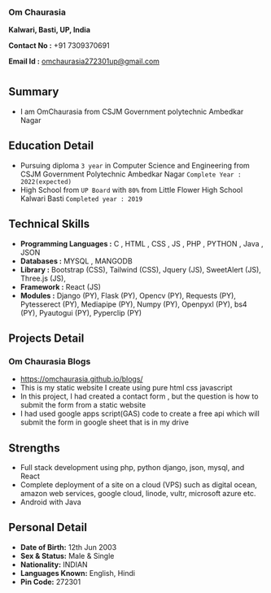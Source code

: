 ### Om Chaurasia


**Kalwari, Basti, UP, India**

**Contact No :** +91 7309370691

**Email Id :** omchaurasia272301up@gmail.com
#

## Summary
- I am OmChaurasia from CSJM Government polytechnic Ambedkar Nagar

## Education Detail
- Pursuing diploma `3 year` in Computer Science and Engineering
 from CSJM Government Polytechnic Ambedkar Nagar `Complete Year : 2022(expected)`
- High School from `UP Board` with `80%` from Little Flower High School Kalwari Basti `Completed year : 2019`

## Technical Skills
- **Programming Languages :** C , HTML , CSS , JS , PHP , PYTHON , Java ,  JSON
- **Databases :** MYSQL , MANGODB 
- **Library :** Bootstrap (CSS),
Tailwind (CSS),
Jquery (JS),
SweetAlert (JS),
Three.js (JS),
- **Framework :** React (JS)
- **Modules :** Django (PY), Flask (PY), Opencv (PY), Requests (PY), Pytesserect (PY), Mediapipe (PY), Numpy (PY), Openpyxl (PY), bs4 (PY), Pyautogui (PY), Pyperclip (PY)

## Projects Detail
### Om Chaurasia Blogs
- https://omchaurasia.github.io/blogs/
- This is my static website I create using pure html css javascript
- In this project, I had created a contact form , but the question is how to submit the form from a static website
- I had used google apps script(GAS) code to create a free api which will submit the form in google sheet that is in my drive

## Strengths
- Full stack development using php, python django, json, mysql, and React
- Complete deployment of a site on a cloud (VPS) such as digital ocean, amazon web services, google cloud, linode, vultr, microsoft azure etc.
- Android with Java 

## Personal Detail

- **Date of Birth:** 12th Jun 2003
- **Sex & Status:** Male & Single
- **Nationality:** INDIAN
- **Languages Known:** English, Hindi
- **Pin Code:** 272301